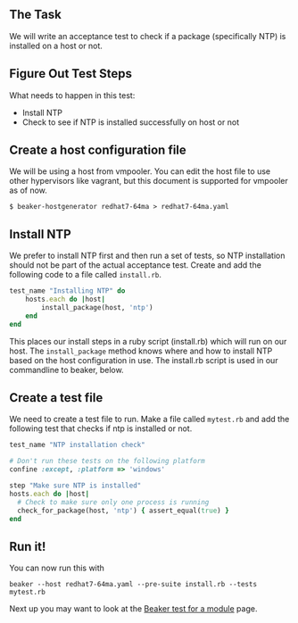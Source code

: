 ## The Task

We will write an acceptance test to check if a package (specifically NTP) is installed on a host or not.

## Figure Out Test Steps

What needs to happen in this test:

* Install NTP
* Check to see if NTP is installed successfully on host or not

## Create a host configuration file
We will be using a host from vmpooler. You can edit the host file to use other hypervisors like vagrant, but this document is supported for vmpooler as of now.

    $ beaker-hostgenerator redhat7-64ma > redhat7-64ma.yaml

## Install NTP

We prefer to install NTP first and then run a set of tests, so NTP installation should not be part of the actual acceptance test. Create and add the following code to a file called `install.rb`.

```ruby
test_name "Installing NTP" do
	hosts.each do |host|
		install_package(host, 'ntp')
	end
end
```

This places our install steps in a ruby script (install.rb) which will run on our host. The `install_package` method knows where and how to install NTP based on the host configuration in use. The install.rb script is used in our commandline to beaker, below.

## Create a test file

We need to create a test file to run. Make a file called `mytest.rb` and add the following test that checks if ntp is installed or not.

```ruby
test_name "NTP installation check"

# Don't run these tests on the following platform
confine :except, :platform => 'windows'

step "Make sure NTP is installed"
hosts.each do |host|
  # Check to make sure only one process is running
  check_for_package(host, 'ntp') { assert_equal(true) }
end
```

## Run it!
You can now run this with

    beaker --host redhat7-64ma.yaml --pre-suite install.rb --tests mytest.rb

Next up you may want to look at the [Beaker test for a module](../how_to/write_a_beaker_test_for_a_module.md) page.
